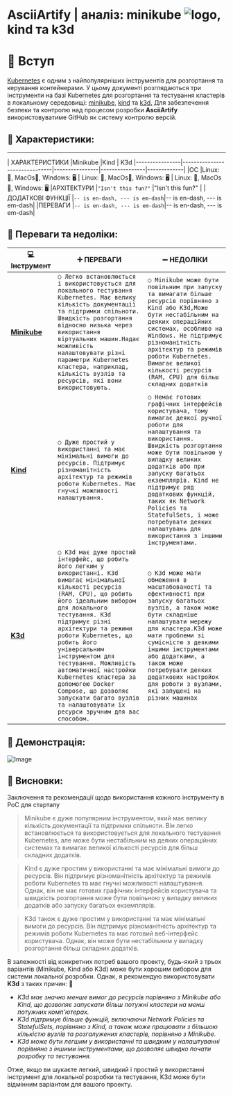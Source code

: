 # AsciiArtify | аналіз: minikube ![logo](https://minikube.sigs.k8s.io/), kind та k3d
# 👋 Вступ
[Kubernetes](https://kubernetes.io/) є одним з найпопулярніших інструментів для розгортання та керування контейнерами. У цьому документі розглядаються три інструменти на базі Kubernetes для розгортання та тестування кластерів в локальному середовищі: [minikube](https://minikube.sigs.k8s.io/docs/), [kind](https://kind.sigs.k8s.io/) та [k3d.](https://k3d.io/v5.4.9/) Для забезпечення безпеки та контролю над процесом розробки **AsciiArtify** використовуватиме GitHub як систему контролю версій.

## **📝 Характеристики:**
-------------------------------------------------------------------------------------------
|         ХАРАКТЕРИСТИКИ       |Minikube                          |Kind                          | K3d
|----------------|-------------------------------|----------------|----------------|-------------|
|ОС            |Linux: 🐧, MacOs🍎, Windows: 🖥️   | Linux: 🐧, MacOs🍎, Windows: 🖥️  |     Linux: 🐧, MacOs🍎, Windows: 🖥️
|АРХІТЕКТУРИ          |`"Isn't this fun?"`            |"Isn't this fun?"            |
|ДОДАТКОВІ ФУНКЦІЇ         |`-- is en-dash, --- is em-dash`|-- is en-dash, --- is em-dash|
|ПЕРЕВАГИ         |`-- is en-dash, --- is em-dash`|-- is en-dash, --- is em-dash|

## **🤔 Переваги та недоліки**:
|       💻 Інструмент         |➕ ПЕРЕВАГИ                          |➖ НЕДОЛІКИ                         |
|----------------|-------------------------------|-----------------------------|
|**[Minikube](https://minikube.sigs.k8s.io/docs/start/)**|`○ Легко встановлюється і використовується для локального тестування Kubernetes. Має велику кількість документації та підтримки спільноти. Швидкість розгортання відносно низька через використання віртуальних машин.Надає можливість налаштовувати різні параметри Kubernetes кластера, наприклад, кількість вузлів та ресурсів, які вони використовують.`            |`○ Minikube може бути повільним при запуску та вимагати більше ресурсів порівняно з Kind або K3d,Може бути нестабільним на деяких операційних системах, особливо на Windows. Не підтримує різноманітність архітектур та режимів роботи Kubernetes. Вимагає великої кількості ресурсів (RAM, CPU) для більш складних додатків`           |
|**[Kind](https://kind.sigs.k8s.io/)**         |`○ Дуже простий у використанні та має мінімальні вимоги до ресурсів. Підтримує різноманітність архітектур та режимів роботи Kubernetes. Має гнучкі можливості налаштування.`        |`○ Немає готових графічних інтерфейсів користувача, тому вимагає деякої ручної роботи для налаштування та використання. Швидкість розгортання може бути повільною у випадку великих додатків або при запуску багатьох екземплярів. Kind не підтримує ряд додаткових функцій, таких як Network Policies та StatefulSets, і може потребувати деяких налаштувань для використання з іншими інструментами.`
|**[K3d](https://k3d.io/v5.4.9/)**          |`○ K3d має дуже простий інтерфейс, що робить його легким у використанні. K3d вимагає мінімальної кількості ресурсів (RAM, CPU), що робить його ідеальним вибором для локального тестування. K3d підтримує різні архітектури та режими роботи Kubernetes, що робить його універсальним інструментом для тестування. Можливість автоматичної настройки Kubernetes кластера за допомогою Docker Compose, що дозволяє запускати багато вузлів та налаштовувати їх ресурси зручним для вас способом.`|`○ K3d може мати обмеження в масштабованості та ефективності при запуску багатьох вузлів, а також може бути складніше налаштувати мережу для кластера.K3d може мати проблеми зі сумісністю з деякими іншими інструментами або додатками, а також може потребувати деяких додаткових настройок для роботи з вузлами, які запущені на різних машинах`|

## **🎥 Демонстрація**:

![Image](.data/demo.gif)


## **🚨 Висновки**:
Заключення та рекомендації щодо використання кожного інструменту в PoC для стартапу



















> Minikube є дуже популярним інструментом, який має велику кількість документації та підтримки спільноти. Він легко встановлюється та використовується для локального тестування Kubernetes, але може бути нестабільним на деяких операційних системах та вимагає великої кількості ресурсів для більш складних додатків.

>Kind є дуже простим у використанні та має мінімальні вимоги до ресурсів. Він підтримує різноманітність архітектур та режимів роботи Kubernetes та має гнучкі можливості налаштування. Однак, він не має готових графічних інтерфейсів користувача та швидкість розгортання може бути повільною у випадку великих додатків або запуску багатьох екземплярів.

>K3d також є дуже простим у використанні та має мінімальні вимоги до ресурсів. Він підтримує різноманітність архітектур та режимів роботи Kubernetes та має готовий веб-інтерфейс користувача. Однак, він може бути нестабільним у випадку розгортання більш складних додатків.

>

 В залежності від конкретних потреб вашого проекту, будь-який з трьох варіантів (Minikube, Kind або K3d) може бути хорошим вибором для системи локальної розробки. Однак, я рекомендую використовувати **K3d** з таких причин:
🚀
-   *K3d має значно менше вимог до ресурсів порівняно з Minikube або Kind, що дозволяє запускати більш потужні кластери на менш потужних комп'ютерах.*
-   *K3d підтримує більше функцій, включаючи Network Policies та StatefulSets, порівняно з Kind, а також може працювати з більшою кількістю вузлів та розгалужених кластерів, порівняно з Minikube.*
-   *K3d може бути легшим у використанні та швидким у налаштуванні порівняно з іншими інструментами, що дозволяє швидко почати розробку та тестування.*

Отже, якщо ви шукаєте легкий, швидкий і простий у використанні інструмент для локальної розробки та тестування, K3d може бути відмінним варіантом для вашого проекту.


<!--stackedit_data:
eyJoaXN0b3J5IjpbMTAyNDAzMzUxNCw1MTQ2MDE2MDksMTI3OD
cyMTAzOF19
-->
